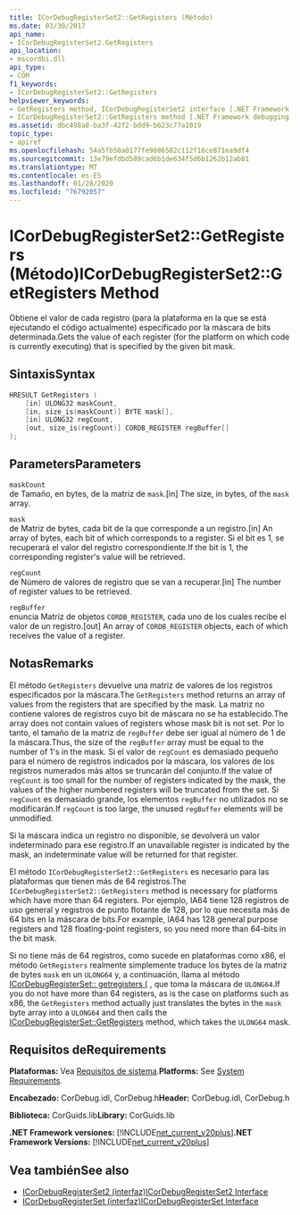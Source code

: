 ```yaml
---
title: ICorDebugRegisterSet2::GetRegisters (Método)
ms.date: 03/30/2017
api_name:
- ICorDebugRegisterSet2.GetRegisters
api_location:
- mscordbi.dll
api_type:
- COM
f1_keywords:
- ICorDebugRegisterSet2::GetRegisters
helpviewer_keywords:
- GetRegisters method, ICorDebugRegisterSet2 interface [.NET Framework debugging]
- ICorDebugRegisterSet2::GetRegisters method [.NET Framework debugging]
ms.assetid: dbc498a8-ba3f-42f2-bdd9-b623c77a1019
topic_type:
- apiref
ms.openlocfilehash: 54a5fb50a0177fe9886582c112f16ce871ea9df4
ms.sourcegitcommit: 13e79efdbd589cad6b1de634f5d6b1262b12ab01
ms.translationtype: MT
ms.contentlocale: es-ES
ms.lasthandoff: 01/28/2020
ms.locfileid: "76792057"
---
```

# <a name="icordebugregisterset2getregisters-method"></a><span data-ttu-id="c70ca-102">ICorDebugRegisterSet2::GetRegisters (Método)</span><span class="sxs-lookup"><span data-stu-id="c70ca-102">ICorDebugRegisterSet2::GetRegisters Method</span></span>
<span data-ttu-id="c70ca-103">Obtiene el valor de cada registro (para la plataforma en la que se está ejecutando el código actualmente) especificado por la máscara de bits determinada.</span><span class="sxs-lookup"><span data-stu-id="c70ca-103">Gets the value of each register (for the platform on which code is currently executing) that is specified by the given bit mask.</span></span>  
  
## <a name="syntax"></a><span data-ttu-id="c70ca-104">Sintaxis</span><span class="sxs-lookup"><span data-stu-id="c70ca-104">Syntax</span></span>  
  
```cpp  
HRESULT GetRegisters (  
    [in] ULONG32 maskCount,  
    [in, size_is(maskCount)] BYTE mask[],  
    [in] ULONG32 regCount,  
    [out, size_is(regCount)] CORDB_REGISTER regBuffer[]  
);  
```  
  
## <a name="parameters"></a><span data-ttu-id="c70ca-105">Parameters</span><span class="sxs-lookup"><span data-stu-id="c70ca-105">Parameters</span></span>  
 `maskCount`  
 <span data-ttu-id="c70ca-106">de Tamaño, en bytes, de la matriz de `mask`.</span><span class="sxs-lookup"><span data-stu-id="c70ca-106">[in] The size, in bytes, of the `mask` array.</span></span>  
  
 `mask`  
 <span data-ttu-id="c70ca-107">de Matriz de bytes, cada bit de la que corresponde a un registro.</span><span class="sxs-lookup"><span data-stu-id="c70ca-107">[in] An array of bytes, each bit of which corresponds to a register.</span></span> <span data-ttu-id="c70ca-108">Si el bit es 1, se recuperará el valor del registro correspondiente.</span><span class="sxs-lookup"><span data-stu-id="c70ca-108">If the bit is 1, the corresponding register's value will be retrieved.</span></span>  
  
 `regCount`  
 <span data-ttu-id="c70ca-109">de Número de valores de registro que se van a recuperar.</span><span class="sxs-lookup"><span data-stu-id="c70ca-109">[in] The number of register values to be retrieved.</span></span>  
  
 `regBuffer`  
 <span data-ttu-id="c70ca-110">enuncia Matriz de objetos `CORDB_REGISTER`, cada uno de los cuales recibe el valor de un registro.</span><span class="sxs-lookup"><span data-stu-id="c70ca-110">[out] An array of `CORDB_REGISTER` objects, each of which receives the value of a register.</span></span>  
  
## <a name="remarks"></a><span data-ttu-id="c70ca-111">Notas</span><span class="sxs-lookup"><span data-stu-id="c70ca-111">Remarks</span></span>  
 <span data-ttu-id="c70ca-112">El método `GetRegisters` devuelve una matriz de valores de los registros especificados por la máscara.</span><span class="sxs-lookup"><span data-stu-id="c70ca-112">The `GetRegisters` method returns an array of values from the registers that are specified by the mask.</span></span> <span data-ttu-id="c70ca-113">La matriz no contiene valores de registros cuyo bit de máscara no se ha establecido.</span><span class="sxs-lookup"><span data-stu-id="c70ca-113">The array does not contain values of registers whose mask bit is not set.</span></span> <span data-ttu-id="c70ca-114">Por lo tanto, el tamaño de la matriz de `regBuffer` debe ser igual al número de 1 de la máscara.</span><span class="sxs-lookup"><span data-stu-id="c70ca-114">Thus, the size of the `regBuffer` array must be equal to the number of 1's in the mask.</span></span> <span data-ttu-id="c70ca-115">Si el valor de `regCount` es demasiado pequeño para el número de registros indicados por la máscara, los valores de los registros numerados más altos se truncarán del conjunto.</span><span class="sxs-lookup"><span data-stu-id="c70ca-115">If the value of `regCount` is too small for the number of registers indicated by the mask, the values of the higher numbered registers will be truncated from the set.</span></span> <span data-ttu-id="c70ca-116">Si `regCount` es demasiado grande, los elementos `regBuffer` no utilizados no se modificarán.</span><span class="sxs-lookup"><span data-stu-id="c70ca-116">If `regCount` is too large, the unused `regBuffer` elements will be unmodified.</span></span>  
  
 <span data-ttu-id="c70ca-117">Si la máscara indica un registro no disponible, se devolverá un valor indeterminado para ese registro.</span><span class="sxs-lookup"><span data-stu-id="c70ca-117">If an unavailable register is indicated by the mask, an indeterminate value will be returned for that register.</span></span>  
  
 <span data-ttu-id="c70ca-118">El método `ICorDebugRegisterSet2::GetRegisters` es necesario para las plataformas que tienen más de 64 registros.</span><span class="sxs-lookup"><span data-stu-id="c70ca-118">The `ICorDebugRegisterSet2::GetRegisters` method is necessary for platforms which have more than 64 registers.</span></span> <span data-ttu-id="c70ca-119">Por ejemplo, IA64 tiene 128 registros de uso general y registros de punto flotante de 128, por lo que necesita más de 64 bits en la máscara de bits.</span><span class="sxs-lookup"><span data-stu-id="c70ca-119">For example, IA64 has 128 general purpose registers and 128 floating-point registers, so you need more than 64-bits in the bit mask.</span></span>  
  
 <span data-ttu-id="c70ca-120">Si no tiene más de 64 registros, como sucede en plataformas como x86, el método `GetRegisters` realmente simplemente traduce los bytes de la matriz de bytes `mask` en un `ULONG64` y, a continuación, llama al método [ICorDebugRegisterSet:: getregisters (](icordebugregisterset-getregisters-method.md) , que toma la máscara de `ULONG64`.</span><span class="sxs-lookup"><span data-stu-id="c70ca-120">If you do not have more than 64 registers, as is the case on platforms such as x86, the `GetRegisters` method actually just translates the bytes in the `mask` byte array into a `ULONG64` and then calls the [ICorDebugRegisterSet::GetRegisters](icordebugregisterset-getregisters-method.md) method, which takes the `ULONG64` mask.</span></span>  
  
## <a name="requirements"></a><span data-ttu-id="c70ca-121">Requisitos de</span><span class="sxs-lookup"><span data-stu-id="c70ca-121">Requirements</span></span>  
 <span data-ttu-id="c70ca-122">**Plataformas:** Vea [Requisitos de sistema](../../../../docs/framework/get-started/system-requirements.md).</span><span class="sxs-lookup"><span data-stu-id="c70ca-122">**Platforms:** See [System Requirements](../../../../docs/framework/get-started/system-requirements.md).</span></span>  
  
 <span data-ttu-id="c70ca-123">**Encabezado:** CorDebug.idl, CorDebug.h</span><span class="sxs-lookup"><span data-stu-id="c70ca-123">**Header:** CorDebug.idl, CorDebug.h</span></span>  
  
 <span data-ttu-id="c70ca-124">**Biblioteca:** CorGuids.lib</span><span class="sxs-lookup"><span data-stu-id="c70ca-124">**Library:** CorGuids.lib</span></span>  
  
 <span data-ttu-id="c70ca-125">**.NET Framework versiones:** [!INCLUDE[net_current_v20plus](../../../../includes/net-current-v20plus-md.md)]</span><span class="sxs-lookup"><span data-stu-id="c70ca-125">**.NET Framework Versions:** [!INCLUDE[net_current_v20plus](../../../../includes/net-current-v20plus-md.md)]</span></span>  
  
## <a name="see-also"></a><span data-ttu-id="c70ca-126">Vea también</span><span class="sxs-lookup"><span data-stu-id="c70ca-126">See also</span></span>

- [<span data-ttu-id="c70ca-127">ICorDebugRegisterSet2 (interfaz)</span><span class="sxs-lookup"><span data-stu-id="c70ca-127">ICorDebugRegisterSet2 Interface</span></span>](icordebugregisterset2-interface.md)
- [<span data-ttu-id="c70ca-128">ICorDebugRegisterSet (interfaz)</span><span class="sxs-lookup"><span data-stu-id="c70ca-128">ICorDebugRegisterSet Interface</span></span>](icordebugregisterset-interface.md)
